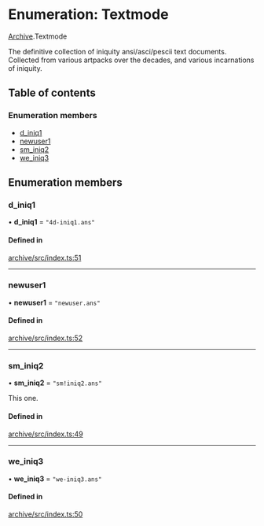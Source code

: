 # Enumeration: Textmode

[Archive](../modules/Archive.md).Textmode

The definitive collection of iniquity ansi/asci/pescii text documents.
Collected from various artpacks over the decades, and various incarnations of iniquity.

## Table of contents

### Enumeration members

- [d\_iniq1](Archive.Textmode.md#d_iniq1)
- [newuser1](Archive.Textmode.md#newuser1)
- [sm\_iniq2](Archive.Textmode.md#sm_iniq2)
- [we\_iniq3](Archive.Textmode.md#we_iniq3)

## Enumeration members

### d\_iniq1

• **d\_iniq1** = `"4d-iniq1.ans"`

#### Defined in

[archive/src/index.ts:51](https://github.com/iniquitybbs/iniquity/blob/d1c5f72/packages/archive/src/index.ts#L51)

___

### newuser1

• **newuser1** = `"newuser.ans"`

#### Defined in

[archive/src/index.ts:52](https://github.com/iniquitybbs/iniquity/blob/d1c5f72/packages/archive/src/index.ts#L52)

___

### sm\_iniq2

• **sm\_iniq2** = `"sm!iniq2.ans"`

This one.

#### Defined in

[archive/src/index.ts:49](https://github.com/iniquitybbs/iniquity/blob/d1c5f72/packages/archive/src/index.ts#L49)

___

### we\_iniq3

• **we\_iniq3** = `"we-iniq3.ans"`

#### Defined in

[archive/src/index.ts:50](https://github.com/iniquitybbs/iniquity/blob/d1c5f72/packages/archive/src/index.ts#L50)
